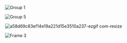 
![Group 1](https://github.com/Gudetea/Gudetea/assets/127058852/a8d05e33-1440-406f-b598-06066b83a679)



![Group 5](https://github.com/Gudetea/Gudetea/assets/127058852/459a6d53-9ccb-4df0-a385-71f908322323)

  ![a58d69c83ef14e19a221d15e3510a237-ezgif com-resize](https://github.com/Gudetea/Gudetea/assets/127058852/bb88cf4f-93da-4538-b736-53730fa386e5)


![Frame 3](https://github.com/Gudetea/Gudetea/assets/127058852/0e03b996-e20a-479a-94cb-5526070bd00e)
